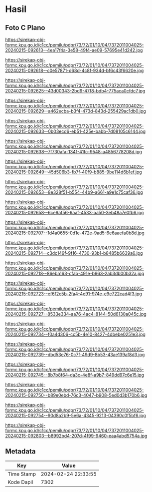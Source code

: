# Hasil

## Foto C Plano

https://sirekap-obj-formc.kpu.go.id/c1cc/pemilu/pdpr/73/72/01/10/04/7372011004025-20240215-092613--4ea17f4a-3e58-49f4-ae09-57695e41d242.jpg

https://sirekap-obj-formc.kpu.go.id/c1cc/pemilu/pdpr/73/72/01/10/04/7372011004025-20240215-092618--c0e57871-d68d-4c8f-934d-bf6c43f6620e.jpg

https://sirekap-obj-formc.kpu.go.id/c1cc/pemilu/pdpr/73/72/01/10/04/7372011004025-20240215-092625--43d00343-2bd9-47f8-bdb4-775aca0cfdc7.jpg

https://sirekap-obj-formc.kpu.go.id/c1cc/pemilu/pdpr/73/72/01/10/04/7372011004025-20240215-092629--a462ecba-b3f4-473d-843d-255429ac1db0.jpg

https://sirekap-obj-formc.kpu.go.id/c1cc/pemilu/pdpr/73/72/01/10/04/7372011004025-20240215-092633--0b03ecd6-eb51-425e-babb-7d08105c6144.jpg

https://sirekap-obj-formc.kpu.go.id/c1cc/pemilu/pdpr/73/72/01/10/04/7372011004025-20240215-092638--7f730afa-1341-41fc-9548-a4856778208d.jpg

https://sirekap-obj-formc.kpu.go.id/c1cc/pemilu/pdpr/73/72/01/10/04/7372011004025-20240215-092649--45d506b3-fb7f-40f9-b885-9be114d6b1ef.jpg

https://sirekap-obj-formc.kpu.go.id/c1cc/pemilu/pdpr/73/72/01/10/04/7372011004025-20240215-092653--8e328f51-b554-44b9-a661-a9e1c75caf36.jpg

https://sirekap-obj-formc.kpu.go.id/c1cc/pemilu/pdpr/73/72/01/10/04/7372011004025-20240215-092658--6ce9af56-6aaf-4533-aa50-3eb48a7e0fb6.jpg

https://sirekap-obj-formc.kpu.go.id/c1cc/pemilu/pdpr/73/72/01/10/04/7372011004025-20240215-092707--1d4a0655-0d1e-472e-9ad5-6e6aaefa0b8d.jpg

https://sirekap-obj-formc.kpu.go.id/c1cc/pemilu/pdpr/73/72/01/10/04/7372011004025-20240215-092714--c3dc149f-9f16-4730-93b1-b8485b6639a6.jpg

https://sirekap-obj-formc.kpu.go.id/c1cc/pemilu/pdpr/73/72/01/10/04/7372011004025-20240215-092718--86eba163-cfab-491e-b963-2ab3db00b32a.jpg

https://sirekap-obj-formc.kpu.go.id/c1cc/pemilu/pdpr/73/72/01/10/04/7372011004025-20240215-092723--ef6f2c5b-2fa4-4e91-974e-e9e722cad4f3.jpg

https://sirekap-obj-formc.kpu.go.id/c1cc/pemilu/pdpr/73/72/01/10/04/7372011004025-20240215-092727--8533e334-aa76-4ac4-8144-50d6130a045c.jpg

https://sirekap-obj-formc.kpu.go.id/c1cc/pemilu/pdpr/73/72/01/10/04/7372011004025-20240215-092734--f0a4d306-cc5b-4e10-8427-4dbebe0251e3.jpg

https://sirekap-obj-formc.kpu.go.id/c1cc/pemilu/pdpr/73/72/01/10/04/7372011004025-20240215-092739--dbd53e76-0c7f-49d9-8b53-43ae139af8d3.jpg

https://sirekap-obj-formc.kpu.go.id/c1cc/pemilu/pdpr/73/72/01/10/04/7372011004025-20240215-092745--8b7b8f64-da3c-4e8f-a9b7-849dd97c6e15.jpg

https://sirekap-obj-formc.kpu.go.id/c1cc/pemilu/pdpr/73/72/01/10/04/7372011004025-20240215-092750--b89e0ebd-76c3-4047-b908-5ed0d3b170b6.jpg

https://sirekap-obj-formc.kpu.go.id/c1cc/pemilu/pdpr/73/72/01/10/04/7372011004025-20240215-092754--90d8a2b9-5e6a-4345-9213-04390c0f5bf6.jpg

https://sirekap-obj-formc.kpu.go.id/c1cc/pemilu/pdpr/73/72/01/10/04/7372011004025-20240215-092803--b8992bd4-207d-4f99-9460-eaa4abd5754a.jpg


## Metadata

| Key        | Value               |
| ---------- | ------------------- |
| Time Stamp | 2024-02-24 22:33:55 |
| Kode Dapil | 7302                |



